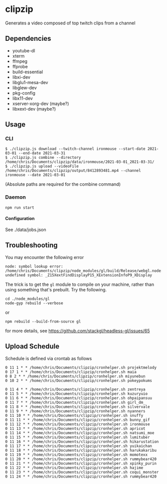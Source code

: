 # clipzip

Generates a video composed of top twitch clips from a channel

## Dependencies

  * youtube-dl
  * xterm
  * ffmpeg
  * ffprobe
  * build-essential
  * libxi-dev
  * libglu1-mesa-dev
  * libglew-dev
  * pkg-config
  * libx11-dev
  * xserver-xorg-dev (maybe?)
  * libxext-dev (maybe?)

## Usage

### CLI

```
$ ./clipzip.js download --twitch-channel ironmouse --start-date 2021-03-01 --end-date 2021-03-31
$ ./clipzip.js combine --directory /home/chris/Documents/clipzip/data/ironmouse/2021-03-01_2021-03-31/
$ ./clipzip.js upload --videoFile /home/chris/Documents/clipzip/output/8412893481.mp4 --channel ironmouse --date 2021-03-01
```
(Absolute paths are required for the combine command)

### Daemon

    npm run start

#### Configuration

See ./data/jobs.json


## Troubleshooting

You may encounter the following error

```
node: symbol lookup error: /home/chris/Documents/clipzip/node_modules/gl/build/Release/webgl.node: undefined symbol: _Z15XextFindDisplayP15_XExtensionInfoP9_XDisplay
```

The trick is to get the `gl` module to compile on your machine, rather than using something that's prebuilt. Try the following.

```
cd ./node_modules/gl
node-gyp rebuild --verbose
```

or

`npm rebuild --build-from-source gl`


for more details, see https://github.com/stackgl/headless-gl/issues/65

## Upload Schedule

Schedule is defined via crontab as follows

```
0 11 1 * * /home/chris/Documents/clipzip/cronhelper.sh projektmelody
0 17 1 * * /home/chris/Documents/clipzip/cronhelper.sh maia
0 8 2 * * /home/chris/Documents/clipzip/cronhelper.sh miyunebun
0 10 2 * * /home/chris/Documents/clipzip/cronhelper.sh pokeypokums

0 11 4 * * /home/chris/Documents/clipzip/cronhelper.sh zentreya
0 11 5 * * /home/chris/Documents/clipzip/cronhelper.sh kuzuryuio
0 11 6 * * /home/chris/Documents/clipzip/cronhelper.sh ohpaipansuu
0 11 7 * * /home/chris/Documents/clipzip/cronhelper.sh girl_dm_
0 11 8 * * /home/chris/Documents/clipzip/cronhelper.sh silvervale
0 11 9 * * /home/chris/Documents/clipzip/cronhelper.sh nyanners
0 11 10 * * /home/chris/Documents/clipzip/cronhelper.sh snuffy
0 11 11 * * /home/chris/Documents/clipzip/cronhelper.sh bunny_gif
0 11 12 * * /home/chris/Documents/clipzip/cronhelper.sh ironmouse
0 11 13 * * /home/chris/Documents/clipzip/cronhelper.sh apricot
0 11 14 * * /home/chris/Documents/clipzip/cronhelper.sh natsumi_moe
0 11 15 * * /home/chris/Documents/clipzip/cronhelper.sh lumituber
0 11 16 * * /home/chris/Documents/clipzip/cronhelper.sh hikarustation
0 11 17 * * /home/chris/Documents/clipzip/cronhelper.sh yuikaichan
0 11 18 * * /home/chris/Documents/clipzip/cronhelper.sh harukakaribu
0 11 19 * * /home/chris/Documents/clipzip/cronhelper.sh momotexx
0 11 20 * * /home/chris/Documents/clipzip/cronhelper.sh rummybear420
0 11 21 * * /home/chris/Documents/clipzip/cronhelper.sh xpinky_purin
0 11 22 * * /home/chris/Documents/clipzip/cronhelper.sh hajime
0 11 23 * * /home/chris/Documents/clipzip/cronhelper.sh coqui_monster
0 11 24 * * /home/chris/Documents/clipzip/cronhelper.sh rummybear420
```
